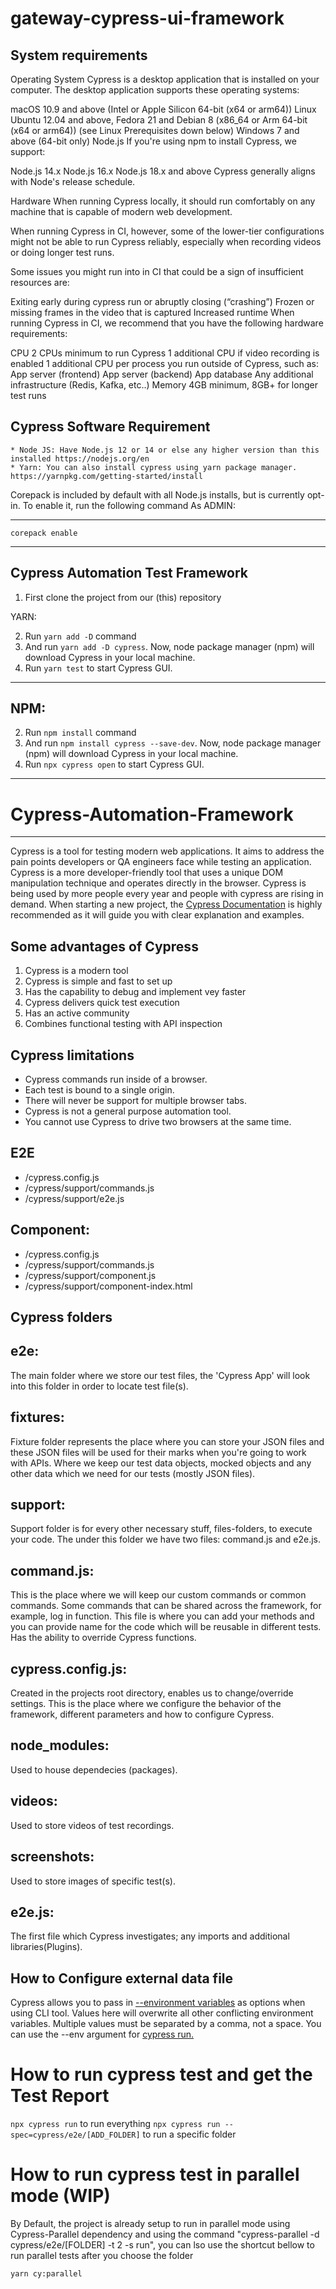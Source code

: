 # gateway-cypress-ui-framework

## System requirements
Operating System
Cypress is a desktop application that is installed on your computer. The desktop application supports these operating systems:

macOS 10.9 and above (Intel or Apple Silicon 64-bit (x64 or arm64))
Linux Ubuntu 12.04 and above, Fedora 21 and Debian 8 (x86_64 or Arm 64-bit (x64 or arm64)) (see Linux Prerequisites down below)
Windows 7 and above (64-bit only)
Node.js
If you're using npm to install Cypress, we support:

Node.js 14.x
Node.js 16.x
Node.js 18.x and above
Cypress generally aligns with Node's release schedule.

Hardware
When running Cypress locally, it should run comfortably on any machine that is capable of modern web development.

When running Cypress in CI, however, some of the lower-tier configurations might not be able to run Cypress reliably, especially when recording videos or doing longer test runs.

Some issues you might run into in CI that could be a sign of insufficient resources are:

Exiting early during cypress run or abruptly closing (“crashing”)
Frozen or missing frames in the video that is captured
Increased runtime
When running Cypress in CI, we recommend that you have the following hardware requirements:

CPU
2 CPUs minimum to run Cypress
1 additional CPU if video recording is enabled
1 additional CPU per process you run outside of Cypress, such as:
App server (frontend)
App server (backend)
App database
Any additional infrastructure (Redis, Kafka, etc..)
Memory
4GB minimum, 8GB+ for longer test runs

## Cypress Software Requirement

    * Node JS: Have Node.js 12 or 14 or else any higher version than this installed https://nodejs.org/en
    * Yarn: You can also install cypress using yarn package manager.  https://yarnpkg.com/getting-started/install

Corepack is included by default with all Node.js installs, but is currently opt-in. To enable it, run the following command As ADMIN:

---

 `corepack enable` 

---


## Cypress Automation Test Framework
1. First clone the project from our (this) repository

YARN:

2. Run `yarn add -D` command 
3. And run `yarn add -D cypress`. Now, node package manager (npm) will download Cypress in your local machine.  
4. Run `yarn test` to start Cypress GUI.
--- 

NPM:
---

2. Run `npm install` command 
3. And run `npm install cypress --save-dev`. Now, node package manager (npm) will download Cypress in your local machine.  
4. Run `npx cypress open` to start Cypress GUI.
--- 

# Cypress-Automation-Framework
---
Cypress is a tool for testing modern web applications. It aims to address the pain points developers or QA engineers face while testing an application. Cypress is a more developer-friendly tool that uses a unique DOM manipulation technique and operates directly in the browser. Cypress is being used by more people every year and people with cypress are rising in demand. When starting a new project, the [Cypress Documentation](https://docs.cypress.io/guides/overview/why-cypress) is highly recommended as it will guide you with clear explanation and examples. 

## Some advantages of Cypress
1. Cypress is a modern tool
2. Cypress is simple and fast to set up
3. Has the capability to debug and implement vey faster
4. Cypress delivers quick test execution
5. Has an active community
6. Combines functional testing with API inspection

## Cypress limitations
+ Cypress commands run inside of a browser.
+ Each test is bound to a single origin.
+ There will never be support for multiple browser tabs.
+ Cypress is not a general purpose automation tool.
+ You cannot use Cypress to drive two browsers at the same time.


## E2E                                                               
+ /cypress.config.js 
+ /cypress/support/commands.js
+ /cypress/support/e2e.js

## Component:

+ /cypress.config.js
+ /cypress/support/commands.js
+ /cypress/support/component.js
+ /cypress/support/component-index.html


## Cypress folders


## e2e:
The main folder where we store our test files, the 'Cypress App' will look into this folder in order to locate test file(s).

## fixtures:
Fixture folder represents the place where you can store your JSON files and these JSON files will be used for their marks when you're going to work with APIs. Where we keep our test data objects, mocked objects and any other data which we need for our tests (mostly JSON files).

## support:
Support folder is for every other necessary stuff, files-folders, to execute your code. The under this folder we have two files: command.js and e2e.js.

## command.js:
This is the place where we will keep our custom commands or common commands. Some commands that can be shared across the framework, for example, log in function. This file is where you can add your methods and you can provide name for the code which will be reusable in different tests. Has the ability to override Cypress functions.

## cypress.config.js:
Created in the projects root directory, enables us to change/override settings. This is the place where we configure the behavior of the framework, different parameters and how to configure Cypress. 

## node_modules:
Used to house dependecies (packages).

## videos:
Used to store videos of test recordings.

## screenshots:
Used to store images of specific test(s).

## e2e.js:
The first file which Cypress investigates; any imports and additional libraries(Plugins).


## How to Configure external data file
Cypress allows you to pass in [--environment variables](https://docs.cypress.io/guides/guides/environment-variables#Option-4-env) as options when using CLI tool. Values here will overwrite all other conflicting environment variables. Multiple values must be separated by a comma, not a space. You can use the --env argument for [cypress run.](https://docs.cypress.io/guides/guides/command-line#cypress-run)

# How to run cypress test and get the Test Report

`npx cypress run` to run everything
`npx cypress run --spec=cypress/e2e/[ADD_FOLDER]`  to run a specific folder


# How to run cypress test in parallel mode (WIP)

By Default, the project is already setup to run in parallel mode using Cypress-Parallel dependency and using the command "cypress-parallel -d cypress/e2e/[FOLDER] -t 2 -s run", you can lso use the shortcut bellow to run parallel tests after you choose the folder

`yarn cy:parallel` 

